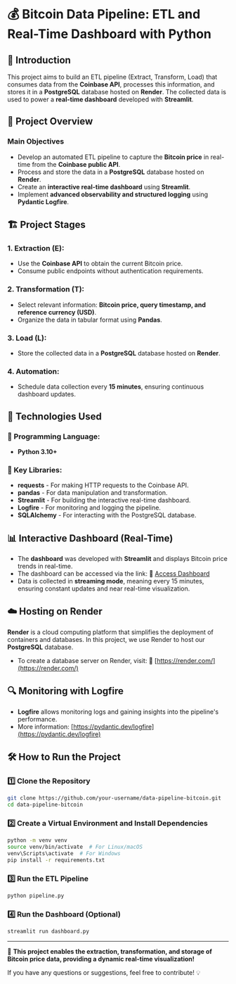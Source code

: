 # 💰 Bitcoin Data Pipeline: ETL and Real-Time Dashboard with Python

## 📌 Introduction
This project aims to build an ETL pipeline (Extract, Transform, Load) that consumes data from the **Coinbase API**, processes this information, and stores it in a **PostgreSQL** database hosted on **Render**. The collected data is used to power a **real-time dashboard** developed with **Streamlit**.

## 🎯 Project Overview

### Main Objectives
- Develop an automated ETL pipeline to capture the **Bitcoin price** in real-time from the **Coinbase public API**.
- Process and store the data in a **PostgreSQL** database hosted on **Render**.
- Create an **interactive real-time dashboard** using **Streamlit**.
- Implement **advanced observability and structured logging** using **Pydantic Logfire**.

## 🏗️ Project Stages
### 1. Extraction (E):
- Use the **Coinbase API** to obtain the current Bitcoin price.
- Consume public endpoints without authentication requirements.

### 2. Transformation (T):
- Select relevant information: **Bitcoin price, query timestamp, and reference currency (USD)**.
- Organize the data in tabular format using **Pandas**.

### 3. Load (L):
- Store the collected data in a **PostgreSQL** database hosted on **Render**.

### 4. Automation:
- Schedule data collection every **15 minutes**, ensuring continuous dashboard updates.

## 🚀 Technologies Used
### 🔹 Programming Language:
- **Python 3.10+**

### 🔹 Key Libraries:
- **requests** - For making HTTP requests to the Coinbase API.
- **pandas** - For data manipulation and transformation.
- **Streamlit** - For building the interactive real-time dashboard.
- **Logfire** - For monitoring and logging the pipeline.
- **SQLAlchemy** - For interacting with the PostgreSQL database.

## 📊 Interactive Dashboard (Real-Time)
- The **dashboard** was developed with **Streamlit** and displays Bitcoin price trends in real-time.
- The dashboard can be accessed via the link:
  🔗 [Access Dashboard](https://etlprojectapiextract-1-vke7.onrender.com)
- Data is collected in **streaming mode**, meaning every 15 minutes, ensuring constant updates and near real-time visualization.

## ☁️ Hosting on Render
**Render** is a cloud computing platform that simplifies the deployment of containers and databases. In this project, we use Render to host our **PostgreSQL** database.
- To create a database server on Render, visit:
  🔗 [https://render.com/](https://render.com/)

## 🔍 Monitoring with Logfire
- **Logfire** allows monitoring logs and gaining insights into the pipeline's performance.
- More information: [https://pydantic.dev/logfire](https://pydantic.dev/logfire)

## 🛠️ How to Run the Project

### 1️⃣ Clone the Repository
```bash
git clone https://github.com/your-username/data-pipeline-bitcoin.git
cd data-pipeline-bitcoin
```

### 2️⃣ Create a Virtual Environment and Install Dependencies
```bash
python -m venv venv
source venv/bin/activate  # For Linux/macOS
venv\Scripts\activate  # For Windows
pip install -r requirements.txt
```

### 3️⃣ Run the ETL Pipeline
```bash
python pipeline.py
```

### 4️⃣ Run the Dashboard (Optional)
```bash
streamlit run dashboard.py
```

---
🚀 **This project enables the extraction, transformation, and storage of Bitcoin price data, providing a dynamic real-time visualization!**

If you have any questions or suggestions, feel free to contribute! 💡

